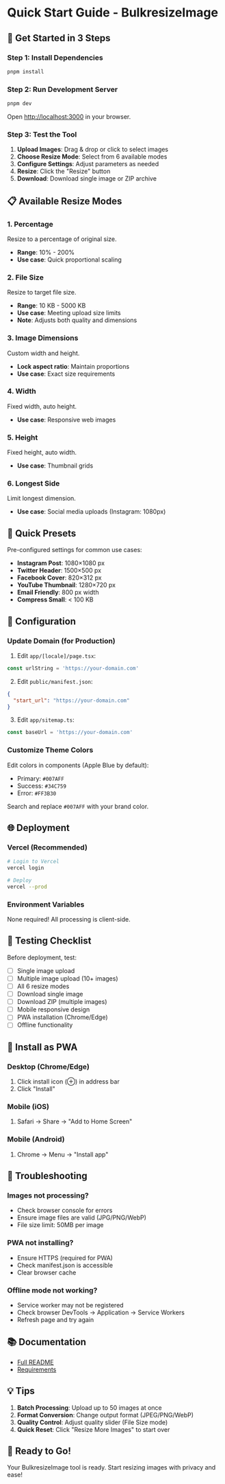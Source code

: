 # Quick Start Guide - BulkresizeImage

## 🚀 Get Started in 3 Steps

### Step 1: Install Dependencies

```bash
pnpm install
```

### Step 2: Run Development Server

```bash
pnpm dev
```

Open [http://localhost:3000](http://localhost:3000) in your browser.

### Step 3: Test the Tool

1. **Upload Images**: Drag & drop or click to select images
2. **Choose Resize Mode**: Select from 6 available modes
3. **Configure Settings**: Adjust parameters as needed
4. **Resize**: Click the "Resize" button
5. **Download**: Download single image or ZIP archive

## 📋 Available Resize Modes

### 1. Percentage
Resize to a percentage of original size.
- **Range**: 10% - 200%
- **Use case**: Quick proportional scaling

### 2. File Size
Resize to target file size.
- **Range**: 10 KB - 5000 KB
- **Use case**: Meeting upload size limits
- **Note**: Adjusts both quality and dimensions

### 3. Image Dimensions
Custom width and height.
- **Lock aspect ratio**: Maintain proportions
- **Use case**: Exact size requirements

### 4. Width
Fixed width, auto height.
- **Use case**: Responsive web images

### 5. Height
Fixed height, auto width.
- **Use case**: Thumbnail grids

### 6. Longest Side
Limit longest dimension.
- **Use case**: Social media uploads (Instagram: 1080px)

## 🎯 Quick Presets

Pre-configured settings for common use cases:

- **Instagram Post**: 1080×1080 px
- **Twitter Header**: 1500×500 px
- **Facebook Cover**: 820×312 px
- **YouTube Thumbnail**: 1280×720 px
- **Email Friendly**: 800 px width
- **Compress Small**: < 100 KB

## 🔧 Configuration

### Update Domain (for Production)

1. Edit `app/[locale]/page.tsx`:
```typescript
const urlString = 'https://your-domain.com'
```

2. Edit `public/manifest.json`:
```json
{
  "start_url": "https://your-domain.com"
}
```

3. Edit `app/sitemap.ts`:
```typescript
const baseUrl = 'https://your-domain.com'
```

### Customize Theme Colors

Edit colors in components (Apple Blue by default):

- Primary: `#007AFF`
- Success: `#34C759`
- Error: `#FF3B30`

Search and replace `#007AFF` with your brand color.

## 🌐 Deployment

### Vercel (Recommended)

```bash
# Login to Vercel
vercel login

# Deploy
vercel --prod
```

### Environment Variables

None required! All processing is client-side.

## 🧪 Testing Checklist

Before deployment, test:

- [ ] Single image upload
- [ ] Multiple image upload (10+ images)
- [ ] All 6 resize modes
- [ ] Download single image
- [ ] Download ZIP (multiple images)
- [ ] Mobile responsive design
- [ ] PWA installation (Chrome/Edge)
- [ ] Offline functionality

## 📱 Install as PWA

### Desktop (Chrome/Edge)
1. Click install icon (⊕) in address bar
2. Click "Install"

### Mobile (iOS)
1. Safari → Share → "Add to Home Screen"

### Mobile (Android)
1. Chrome → Menu → "Install app"

## 🐛 Troubleshooting

### Images not processing?
- Check browser console for errors
- Ensure image files are valid (JPG/PNG/WebP)
- File size limit: 50MB per image

### PWA not installing?
- Ensure HTTPS (required for PWA)
- Check manifest.json is accessible
- Clear browser cache

### Offline mode not working?
- Service worker may not be registered
- Check browser DevTools → Application → Service Workers
- Refresh page and try again

## 📚 Documentation

- [Full README](./BULKRESIZE_README.md)
- [Requirements](./requirements.md)

## 💡 Tips

1. **Batch Processing**: Upload up to 50 images at once
2. **Format Conversion**: Change output format (JPEG/PNG/WebP)
3. **Quality Control**: Adjust quality slider (File Size mode)
4. **Quick Reset**: Click "Resize More Images" to start over

## 🎉 Ready to Go!

Your BulkresizeImage tool is ready. Start resizing images with privacy and ease!

